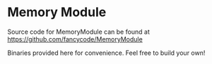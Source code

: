 # Memory Module

Source code for MemoryModule can be found at https://github.com/fancycode/MemoryModule

Binaries provided here for convenience. Feel free to build your own!